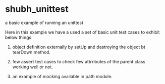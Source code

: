 # shubh_unittest
a basic example of running an unittest

Here in this example we have a used a set of basic unit test cases to exhibit below things:

1) object definition externally by setUp and destroying the object bt tearDown method.

2) few assert test cases to check few attrributes of the parent class working well or not.

3) an example of mocking available in path module.
